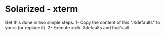 # Solarized - xterm

Get this done in two simple steps.
1- Copy the content of this ".Xdefaults" to yours (or replace it).
2- Execute  xrdb .Xdefaults and that's all.


